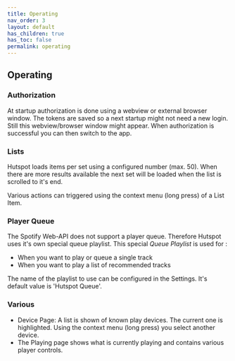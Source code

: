 ```yaml
---
title: Operating
nav_order: 3
layout: default
has_children: true
has_toc: false
permalink: operating
---
```

## Operating

### Authorization 
At startup authorization is done using a webview or external browser window. The tokens are saved so a next startup might not need a new login. Still this webview/browser window might appear. When authorization is successful you can then switch to the app.


### Lists
Hutspot loads items per set using a configured number (max. 50). When there are more results available the next set will be loaded when the list is scrolled to it's end.

Various actions can triggered using the context menu (long press) of a List Item.


### Player Queue
The Spotify Web-API does not support a player queue. Therefore Hutspot uses it's own special queue playlist. This special *Queue Playlist* is used for :

 * When you want to play or queue a single track
 * When you want to play a list of recommended tracks

The name of the playlist to use can be configured in the Settings. It's default value is 'Hutspot Queue'.

### Various
 * Device Page: A list is shown of known play devices. The current one is highlighted. Using the context menu (long press) you select another device.
 * The Playing page shows what is currently playing and contains various player controls.
